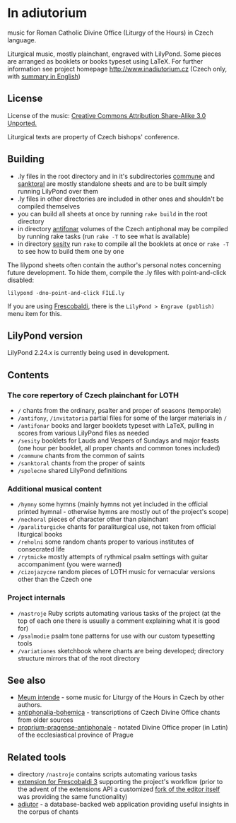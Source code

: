 # In adiutorium

music for Roman Catholic Divine Office (Liturgy of the Hours) in Czech language.

Liturgical music, mostly plainchant, engraved with LilyPond.
Some pieces are arranged as booklets or books typeset using LaTeX.
For further information see project homepage
http://www.inadiutorium.cz
(Czech only, with [summary in English](http://www.inadiutorium.cz/english.php))

## License

License of the music:
[Creative Commons Attribution Share-Alike 3.0 Unported.](http://creativecommons.org/licenses/by-sa/3.0/deed.en)

Liturgical texts are property of Czech bishops' conference.

## Building

* .ly files in the root directory and in it's subdirectories [commune](./commune)
and [sanktoral](./sanktoral) are mostly standalone sheets and are to be built simply
running LilyPond over them
* .ly files in other directories are included in other ones and shouldn't be compiled themselves
* you can build all sheets at once by running `rake build` in the root directory
* in directory [antifonar](./antifonar) volumes of the Czech antiphonal may be compiled by running rake tasks (run `rake -T` to see what is available)
* in directory [sesity](./sesity) run `rake` to compile all the booklets at once or `rake -T` to see how to build them one by one

The lilypond sheets often contain the author's personal
notes concerning future development.
To hide them, compile the .ly files with point-and-click disabled:

`lilypond -dno-point-and-click FILE.ly`

If you are using [Frescobaldi](https://frescobaldi.org/), there is the
`LilyPond > Engrave (publish)` menu item for this.

## LilyPond version

LilyPond 2.24.x is currently being used in development.

## Contents

### The core repertory of Czech plainchant for LOTH

- `/` chants from the ordinary, psalter and proper of seasons (temporale)
- `/antifony`, `/invitatoria` partial files for some of the larger materials in `/`
- `/antifonar` books and larger booklets typeset with LaTeX, pulling in scores from various LilyPond files as needed
- `/sesity` booklets for Lauds and Vespers of Sundays and major feasts (one hour per booklet, all proper chants and common tones included)
- `/commune` chants from the common of saints
- `/sanktoral` chants from the proper of saints
- `/spolecne` shared LilyPond definitions

### Additional musical content

- `/hymny` some hymns (mainly hymns not yet included in the official printed hymnal - otherwise hymns are mostly out of the project's scope)
- `/nechoral` pieces of character other than plainchant
- `/paraliturgicke` chants for paraliturgical use, not taken from official liturgical books
- `/reholni` some random chants proper to various institutes of consecrated life
- `/rytmicke` mostly attempts of rythmical psalm settings with guitar accompaniment (you were warned)
- `/cizojazycne` random pieces of LOTH music for vernacular versions other than the Czech one

### Project internals

- `/nastroje` Ruby scripts automating various tasks of the project (at the top of each one there is usually a comment explaining what it is good for)
- `/psalmodie` psalm tone patterns for use with our custom typesetting tools
- `/variationes` sketchbook where chants are being developed; directory structure mirrors that of the root directory

## See also

- [Meum intende](https://github.com/igneus/Meum-intende) -
  some music for Liturgy of the Hours in Czech by other authors.
- [antiphonalia-bohemica](https://github.com/igneus/antiphonalia-bohemica) -
  transcriptions of Czech Divine Office chants from older sources
- [proprium-pragense-antiphonale](https://github.com/igneus/proprium-pragense-antiphonale) -
  notated Divine Office proper (in Latin) of the ecclesiastical province of Prague

## Related tools

- directory `/nastroje` contains scripts automating various tasks
- [extension for Frescobaldi 3](https://github.com/igneus/in-adiutorium-frescobaldi)
  supporting the project's workflow
  (prior to the advent of the extensions API a customized
  [fork of the editor itself](https://github.com/igneus/frescobaldi)
  was providing the same functionality)
- [adiutor](https://github.com/igneus/adiutor) - a database-backed web application
  providing useful insights in the corpus of chants

